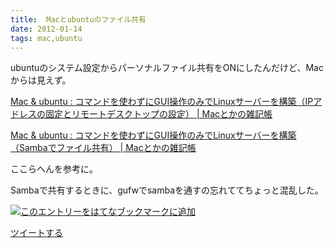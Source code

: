 ```yaml
---
title:  Macとubuntuのファイル共有
date: 2012-01-14
tags: mac,ubuntu
---
```

ubuntuのシステム設定からパーソナルファイル共有をONにしたんだけど、Macからは見えず。

[Mac & ubuntu :
コマンドを使わずにGUI操作のみでLinuxサーバーを構築（IPアドレスの固定とリモートデスクトップの設定）
| Macとかの雑記帳](http://tukaikta.blog135.fc2.com/blog-entry-116.html)

[Mac & ubuntu :
コマンドを使わずにGUI操作のみでLinuxサーバーを構築（Sambaでファイル共有）
| Macとかの雑記帳](http://tukaikta.blog135.fc2.com/blog-entry-117.html)

ここらへんを参考に。

Sambaで共有するときに、gufwでsambaを通すの忘れててちょっと混乱した。

[![このエントリーをはてなブックマークに追加](http://b.st-hatena.com/images/entry-button/button-only.gif)](http://b.hatena.ne.jp/entry/http://d.hatena.ne.jp "このエントリーをはてなブックマークに追加")

[ツイートする](http://twitter.com/share)
